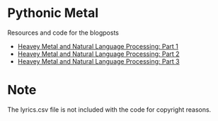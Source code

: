 # Pythonic Metal

Resources and code for the blogposts 

 - [Heavey Metal and Natural Language Processing: Part 1](http://www.degeneratestate.org/posts/2016/Apr/20/heavy-metal-and-natural-language-processing-part-1/)
 - [Heavey Metal and Natural Language Processing: Part 2](http://www.degeneratestate.org/posts/2016/Sep/12/heavy-metal-and-natural-language-processing-part-2/)
 - [Heavey Metal and Natural Language Processing: Part 3](http://www.degeneratestate.org/posts/2017/Jun/13/heavy-metal-and-natural-language-processing-part-3/)

# Note
The lyrics.csv file is not included with the code for copyright reasons.
